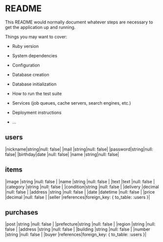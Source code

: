 # README

This README would normally document whatever steps are necessary to get the
application up and running.

Things you may want to cover:

* Ruby version

* System dependencies

* Configuration

* Database creation

* Database initialization

* How to run the test suite

* Services (job queues, cache servers, search engines, etc.)

* Deployment instructions

* ...




## users

|nickname|string|null: false|
|mail    |string|null: false|
|password|string|null: false|
|birthday|date  |null: false|
|name    |string|null: false|

## items 

|image    |string    |null: false                      |
|name     |string    |null: false                      |
|text     |text      |null: false                      |
|category |string    |null: false                      |
|condition|string    |null: false                      |
|delivery |decimal   |null: false                      |
|address  |string    |null: false                      |
|date     |datetime  |null: false                      |
|price    |decimal   |null: false                      |
|seller   |references|foreign_key: { to_table: :users }|

## purchases

|post      |string    |null: false                      |
|prefecture|string    |null: false                      |
|region    |string    |null: false                      |
|address   |string    |null: false                      |
|building  |string    |null: false                      |
|number    |string    |null: false                      |
|buyer     |references|foreign_key: { to_table: :users }|
